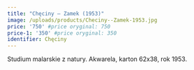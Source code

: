 ```yaml
---
title: "Chęciny – Zamek (1953)"
image: /uploads/products/Checiny--Zamek-1953.jpg
price: '750' #price oryginal: 750
price-1: '350' #price oryginal: 350
identifier: Chęciny
---
```


Studium malarskie z natury. Akwarela, karton 62x38, rok 1953.
